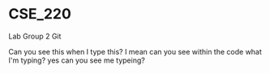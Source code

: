 CSE_220
=======

Lab Group 2 Git

Can you see this when I type this? I mean can you see within the code what I'm typing?
yes can you see me typeing?
